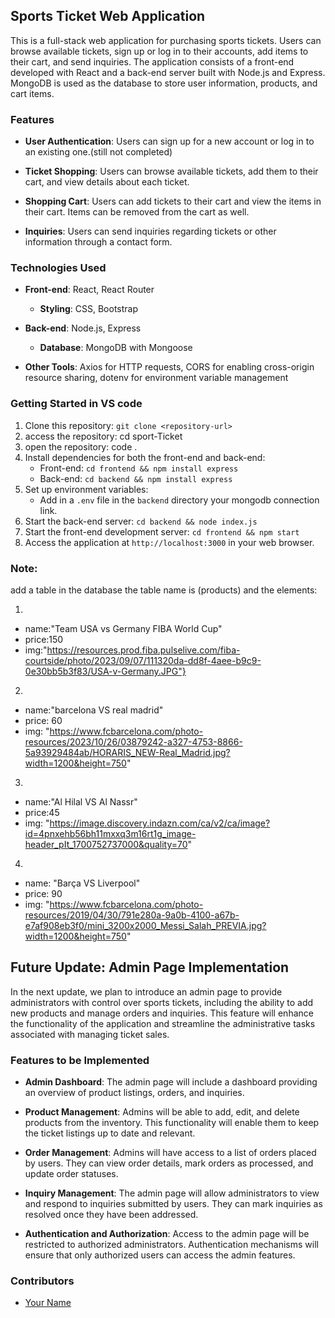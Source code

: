 ## Sports Ticket Web Application

This is a full-stack web application for purchasing sports tickets. Users can browse available tickets, sign up or log in to their accounts, add items to their cart, and send inquiries. The application consists of a front-end developed with React and a back-end server built with Node.js and Express. MongoDB is used as the database to store user information, products, and cart items.

### Features

- **User Authentication**: Users can sign up for a new account or log in to an existing one.(still not completed)
  
- **Ticket Shopping**: Users can browse available tickets, add them to their cart, and view details about each ticket.

- **Shopping Cart**: Users can add tickets to their cart and view the items in their cart. Items can be removed from the cart as well.

- **Inquiries**: Users can send inquiries regarding tickets or other information through a contact form.

### Technologies Used

- **Front-end**: React, React Router
  - **Styling**: CSS, Bootstrap
  
- **Back-end**: Node.js, Express
  - **Database**: MongoDB with Mongoose
  
- **Other Tools**: Axios for HTTP requests, CORS for enabling cross-origin resource sharing, dotenv for environment variable management

### Getting Started in VS code

1. Clone this repository: `git clone <repository-url>`
2. access the repository: cd sport-Ticket
3. open the repository: code . 
4. Install dependencies for both the front-end and back-end:
   - Front-end: `cd frontend && npm install express`
   - Back-end: `cd backend && npm install express`
5. Set up environment variables:
   - Add in a `.env` file in the `backend` directory your mongodb connection link.
6. Start the back-end server: `cd backend && node index.js`
7. Start the front-end development server: `cd frontend && npm start`
8. Access the application at `http://localhost:3000` in your web browser.

### Note:
add a table in the database the table name is (products) and the elements:

1. 
- name:"Team USA vs Germany FIBA World Cup"
- price:150
- img:"https://resources.prod.fiba.pulselive.com/fiba-courtside/photo/2023/09/07/111320da-dd8f-4aee-b9c9-0e30bb5b3f83/USA-v-Germany.JPG"}

2.
- name:"barcelona VS real madrid"
- price: 60
- img: "https://www.fcbarcelona.com/photo-resources/2023/10/26/03879242-a327-4753-8866-5a93929484ab/HORARIS_NEW-Real_Madrid.jpg?width=1200&height=750"

3.
- name:"Al Hilal VS Al Nassr"
- price:45
- img: "https://image.discovery.indazn.com/ca/v2/ca/image?id=4pnxehb56bh11mxxq3m16rt1g_image-header_pIt_1700752737000&quality=70"

4. 
- name: "Barça VS Liverpool"
- price: 90
- img: "https://www.fcbarcelona.com/photo-resources/2019/04/30/791e280a-9a0b-4100-a67b-e7af908eb3f0/mini_3200x2000_Messi_Salah_PREVIA.jpg?width=1200&height=750"

## Future Update: Admin Page Implementation

In the next update, we plan to introduce an admin page to provide administrators with control over sports tickets, including the ability to add new products and manage orders and inquiries. This feature will enhance the functionality of the application and streamline the administrative tasks associated with managing ticket sales.

### Features to be Implemented

- **Admin Dashboard**: The admin page will include a dashboard providing an overview of product listings, orders, and inquiries.

- **Product Management**: Admins will be able to add, edit, and delete products from the inventory. This functionality will enable them to keep the ticket listings up to date and relevant.

- **Order Management**: Admins will have access to a list of orders placed by users. They can view order details, mark orders as processed, and update order statuses.

- **Inquiry Management**: The admin page will allow administrators to view and respond to inquiries submitted by users. They can mark inquiries as resolved once they have been addressed.

- **Authentication and Authorization**: Access to the admin page will be restricted to authorized administrators. Authentication mechanisms will ensure that only authorized users can access the admin features.

### Contributors

- [Your Name](https://github.com/yourusername)

